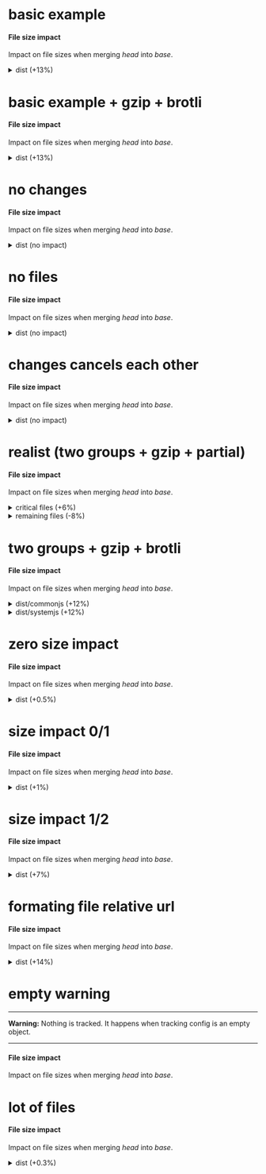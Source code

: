 # basic example

<h4 id="file-size-impact">File size impact</h4>

<p>Impact on file sizes when merging <em>head</em> into <em>base</em>.</p>
<details>
  <summary>dist (+13%)</summary>
  <table>
    <thead>
      <tr>
        <th nowrap>Files</th>
        <th nowrap>new size</th>
        <th></th>
      </tr>
    </thead>
    <tbody>
      <tr>
        <td nowrap>dist/foo.js</td>
        <td nowrap>115 B (+15 B / +15%)</td>
        <td>:arrow_upper_right:</td>
      </tr>
      <tr>
        <td nowrap>dist/bar.js</td>
        <td nowrap>110 B (+10 B / +10%)</td>
        <td>:arrow_upper_right:</td>
      </tr>
    </tbody>
    <tfoot>
      <tr>
        <td nowrap><strong>Total (2)</strong></td>
        <td nowrap>225 B (+25 B / +13%)</td>
        <td>:arrow_upper_right:</td>
      </tr>
    </tfoot>
  </table>
</details>

# basic example + gzip + brotli

<h4 id="file-size-impact">File size impact</h4>

<p>Impact on file sizes when merging <em>head</em> into <em>base</em>.</p>
<details>
  <summary>dist (+13%)</summary>
  <table>
    <thead>
      <tr>
        <th nowrap>Files</th>
        <th nowrap>new size</th>
        <th nowrap>new gzip size</th>
        <th nowrap>new brotli size</th>
        <th></th>
      </tr>
    </thead>
    <tbody>
      <tr>
        <td nowrap>dist/foo.js</td>
        <td nowrap>115 B (+15 B / +15%)</td>
        <td nowrap>24 B (+4 B / +20%)</td>
        <td nowrap>21 B (+3 B / +17%)</td>
        <td>:arrow_upper_right:</td>
      </tr>
      <tr>
        <td nowrap>dist/bar.js</td>
        <td nowrap>110 B (+10 B / +10%)</td>
        <td nowrap>22 B (+2 B / +10%)</td>
        <td nowrap>19 B (+1 B / +6%)</td>
        <td>:arrow_upper_right:</td>
      </tr>
    </tbody>
    <tfoot>
      <tr>
        <td nowrap><strong>Total (2)</strong></td>
        <td nowrap>225 B (+25 B / +13%)</td>
        <td nowrap>46 B (+6 B / +15%)</td>
        <td nowrap>40 B (+4 B / +11%)</td>
        <td>:arrow_upper_right:</td>
      </tr>
    </tfoot>
  </table>
</details>

# no changes

<h4 id="file-size-impact">File size impact</h4>

<p>Impact on file sizes when merging <em>head</em> into <em>base</em>.</p>
<details>
  <summary>dist (no impact)</summary>
  <table>
    <thead>
      <tr>
        <th nowrap>Files</th>
        <th nowrap>new size</th>
        <th></th>
      </tr>
    </thead>
    <tbody>
      <tr>
        <td nowrap><i>Unmodified (1)</i></td>
        <td nowrap>110 B (0 B / +0%)</td>
        <td>:ghost:</td>
      </tr>
    </tbody>
    <tfoot>
      <tr>
        <td nowrap><strong>Total (1)</strong></td>
        <td nowrap>110 B (0 B / +0%)</td>
        <td>:ghost:</td>
      </tr>
    </tfoot>
  </table>
</details>

# no files

<h4 id="file-size-impact">File size impact</h4>

<p>Impact on file sizes when merging <em>head</em> into <em>base</em>.</p>
<details>
  <summary>dist (no impact)</summary>
  <p>No file in dist group (see config below).</p>

```json
{
  "*/**": false
}
```

</details>

# changes cancels each other

<h4 id="file-size-impact">File size impact</h4>

<p>Impact on file sizes when merging <em>head</em> into <em>base</em>.</p>
<details>
  <summary>dist (no impact)</summary>
  <table>
    <thead>
      <tr>
        <th nowrap>Files</th>
        <th nowrap>new size</th>
        <th></th>
      </tr>
    </thead>
    <tbody>
      <tr>
        <td nowrap>dist/file-a.js</td>
        <td nowrap>15 B (+5 B / +50%)</td>
        <td>:arrow_upper_right:</td>
      </tr>
      <tr>
        <td nowrap>dist/file-b.js</td>
        <td nowrap>10 B (-5 B / -33%)</td>
        <td>:arrow_lower_right:</td>
      </tr>
    </tbody>
    <tfoot>
      <tr>
        <td nowrap><strong>Total (2)</strong></td>
        <td nowrap>25 B (0 B / +0%)</td>
        <td>:ghost:</td>
      </tr>
    </tfoot>
  </table>
</details>

# realist (two groups + gzip + partial)

<h4 id="file-size-impact">File size impact</h4>

<p>Impact on file sizes when merging <em>head</em> into <em>base</em>.</p>
<details>
  <summary>critical files (+6%)</summary>
  <table>
    <thead>
      <tr>
        <th nowrap>Files</th>
        <th nowrap>new size</th>
        <th nowrap>new gzip size</th>
        <th></th>
      </tr>
    </thead>
    <tbody>
      <tr>
        <td nowrap>dist/foo.js</td>
        <td nowrap>85.5 kB (+7 kB / +9%)</td>
        <td nowrap>36.6 kB (+4 kB / +12%)</td>
        <td>:arrow_upper_right:</td>
      </tr>
      <tr>
        <td nowrap><i>Unmodified (1)</i></td>
        <td nowrap>45.5 kB (0 B / +0%)</td>
        <td nowrap>23.5 kB (0 B / +0%)</td>
        <td>:ghost:</td>
      </tr>
    </tbody>
    <tfoot>
      <tr>
        <td nowrap><strong>Total (2)</strong></td>
        <td nowrap>131 kB (+7 kB / +6%)</td>
        <td nowrap>60.1 kB (+4 kB / +7%)</td>
        <td>:arrow_upper_right:</td>
      </tr>
    </tfoot>
  </table>
</details>

<details>
  <summary>remaining files (-8%)</summary>
  <table>
    <thead>
      <tr>
        <th nowrap>Files</th>
        <th nowrap>new size</th>
        <th nowrap>new gzip size</th>
        <th></th>
      </tr>
    </thead>
    <tbody>
      <tr>
        <td nowrap>dist/feature.js</td>
        <td nowrap>1.6 kB (-5.9 kB / -79%)</td>
        <td nowrap>472 B (-60 B / -11%)</td>
        <td>:arrow_lower_right:</td>
      </tr>
      <tr>
        <td nowrap><i>Unmodified (4)</i></td>
        <td nowrap>69.8 kB (0 B / +0%)</td>
        <td nowrap>38.1 kB (0 B / +0%)</td>
        <td>:ghost:</td>
      </tr>
    </tbody>
    <tfoot>
      <tr>
        <td nowrap><strong>Total (5)</strong></td>
        <td nowrap>71.4 kB (-5.9 kB / -8%)</td>
        <td nowrap>38.6 kB (-60 B / -0.2%)</td>
        <td>:arrow_lower_right:</td>
      </tr>
    </tfoot>
  </table>
</details>

# two groups + gzip + brotli

<h4 id="file-size-impact">File size impact</h4>

<p>Impact on file sizes when merging <em>head</em> into <em>base</em>.</p>
<details>
  <summary>dist/commonjs (+12%)</summary>
  <table>
    <thead>
      <tr>
        <th nowrap>Files</th>
        <th nowrap>new size</th>
        <th nowrap>new gzip size</th>
        <th nowrap>new brotli size</th>
        <th></th>
      </tr>
    </thead>
    <tbody>
      <tr>
        <td nowrap>dist/commonjs/hello.js</td>
        <td nowrap>187 kB (+20 kB / +12%)</td>
        <td nowrap>1.8 kB (+200 B / +13%)</td>
        <td nowrap>1.7 kB (+200 B / +13%)</td>
        <td>:arrow_upper_right:</td>
      </tr>
      <tr>
        <td nowrap>dist/commonjs/foo.js</td>
        <td nowrap>120 B</td>
        <td nowrap>12 B</td>
        <td nowrap>11 B</td>
        <td>:baby:</td>
      </tr>
      <tr>
        <td nowrap><del>dist/commonjs/bar.js</del></td>
        <td nowrap>deleted (-100 B)</td>
        <td nowrap>deleted (-10 B)</td>
        <td nowrap>deleted (-9 B)</td>
        <td></td>
      </tr>
    </tbody>
    <tfoot>
      <tr>
        <td nowrap><strong>Total (3)</strong></td>
        <td nowrap>187 kB (+20 kB / +12%)</td>
        <td nowrap>1.8 kB (+202 B / +13%)</td>
        <td nowrap>1.7 kB (+202 B / +13%)</td>
        <td>:arrow_upper_right:</td>
      </tr>
    </tfoot>
  </table>
</details>

<details>
  <summary>dist/systemjs (+12%)</summary>
  <table>
    <thead>
      <tr>
        <th nowrap>Files</th>
        <th nowrap>new size</th>
        <th nowrap>new gzip size</th>
        <th nowrap>new brotli size</th>
        <th></th>
      </tr>
    </thead>
    <tbody>
      <tr>
        <td nowrap>dist/systemjs/hello.js</td>
        <td nowrap>187 kB (+20 kB / +12%)</td>
        <td nowrap>1.8 kB (+200 B / +13%)</td>
        <td nowrap>1.7 kB (+200 B / +13%)</td>
        <td>:arrow_upper_right:</td>
      </tr>
      <tr>
        <td nowrap>dist/systemjs/foo.js</td>
        <td nowrap>120 B</td>
        <td nowrap>12 B</td>
        <td nowrap>11 B</td>
        <td>:baby:</td>
      </tr>
      <tr>
        <td nowrap><del>dist/systemjs/bar.js</del></td>
        <td nowrap>deleted (-100 B)</td>
        <td nowrap>deleted (-10 B)</td>
        <td nowrap>deleted (-9 B)</td>
        <td></td>
      </tr>
    </tbody>
    <tfoot>
      <tr>
        <td nowrap><strong>Total (3)</strong></td>
        <td nowrap>187 kB (+20 kB / +12%)</td>
        <td nowrap>1.8 kB (+202 B / +13%)</td>
        <td nowrap>1.7 kB (+202 B / +13%)</td>
        <td>:arrow_upper_right:</td>
      </tr>
    </tfoot>
  </table>
</details>

# zero size impact

<h4 id="file-size-impact">File size impact</h4>

<p>Impact on file sizes when merging <em>head</em> into <em>base</em>.</p>
<details>
  <summary>dist (+0.5%)</summary>
  <table>
    <thead>
      <tr>
        <th nowrap>Files</th>
        <th nowrap>new size</th>
        <th></th>
      </tr>
    </thead>
    <tbody>
      <tr>
        <td nowrap>dist/bar.js</td>
        <td nowrap>315 B (+15 B / +5%)</td>
        <td>:arrow_upper_right:</td>
      </tr>
      <tr>
        <td nowrap>dist/foo.js</td>
        <td nowrap>2.5 kB (0 B / +0%)</td>
        <td>:ghost:</td>
      </tr>
    </tbody>
    <tfoot>
      <tr>
        <td nowrap><strong>Total (2)</strong></td>
        <td nowrap>2.8 kB (+15 B / +0.5%)</td>
        <td>:arrow_upper_right:</td>
      </tr>
    </tfoot>
  </table>
</details>

# size impact 0/1

<h4 id="file-size-impact">File size impact</h4>

<p>Impact on file sizes when merging <em>head</em> into <em>base</em>.</p>
<details>
  <summary>dist (+1%)</summary>
  <table>
    <thead>
      <tr>
        <th nowrap>Files</th>
        <th nowrap>new size</th>
        <th></th>
      </tr>
    </thead>
    <tbody>
      <tr>
        <td nowrap>dist/bar.js</td>
        <td nowrap>101 B (+1 B / +1%)</td>
        <td>:arrow_upper_right:</td>
      </tr>
    </tbody>
    <tfoot>
      <tr>
        <td nowrap><strong>Total (1)</strong></td>
        <td nowrap>101 B (+1 B / +1%)</td>
        <td>:arrow_upper_right:</td>
      </tr>
    </tfoot>
  </table>
</details>

# size impact 1/2

<h4 id="file-size-impact">File size impact</h4>

<p>Impact on file sizes when merging <em>head</em> into <em>base</em>.</p>
<details>
  <summary>dist (+7%)</summary>
  <table>
    <thead>
      <tr>
        <th nowrap>Files</th>
        <th nowrap>new size</th>
        <th></th>
      </tr>
    </thead>
    <tbody>
      <tr>
        <td nowrap>dist/foo.js</td>
        <td nowrap>115 B (+14 B / +14%)</td>
        <td>:arrow_upper_right:</td>
      </tr>
      <tr>
        <td nowrap>dist/bar.js</td>
        <td nowrap>101 B (+1 B / +1%)</td>
        <td>:arrow_upper_right:</td>
      </tr>
    </tbody>
    <tfoot>
      <tr>
        <td nowrap><strong>Total (2)</strong></td>
        <td nowrap>216 B (+15 B / +7%)</td>
        <td>:arrow_upper_right:</td>
      </tr>
    </tfoot>
  </table>
</details>

# formating file relative url

<h4 id="file-size-impact">File size impact</h4>

<p>Impact on file sizes when merging <em>head</em> into <em>base</em>.</p>
<details>
  <summary>dist (+14%)</summary>
  <table>
    <thead>
      <tr>
        <th nowrap>Files</th>
        <th nowrap>new size</th>
        <th></th>
      </tr>
    </thead>
    <tbody>
      <tr>
        <td nowrap>foo.js</td>
        <td nowrap>115 B (+14 B / +14%)</td>
        <td>:arrow_upper_right:</td>
      </tr>
    </tbody>
    <tfoot>
      <tr>
        <td nowrap><strong>Total (1)</strong></td>
        <td nowrap>115 B (+14 B / +14%)</td>
        <td>:arrow_upper_right:</td>
      </tr>
    </tfoot>
  </table>
</details>

# empty warning

---

**Warning:** Nothing is tracked. It happens when tracking config is an empty object.

---

<h4 id="file-size-impact">File size impact</h4>

<p>Impact on file sizes when merging <em>head</em> into <em>base</em>.</p>

# lot of files

<h4 id="file-size-impact">File size impact</h4>

<p>Impact on file sizes when merging <em>head</em> into <em>base</em>.</p>
<details>
  <summary>dist (+0.3%)</summary>
  <table>
    <thead>
      <tr>
        <th nowrap>Files</th>
        <th nowrap>new size</th>
        <th nowrap>new gzip size</th>
        <th></th>
      </tr>
    </thead>
    <tbody>
      <tr>
        <td nowrap>1.js</td>
        <td nowrap>2 kB (+1.9 kB / +1900%)</td>
        <td nowrap>200 B (+180 B / +900%)</td>
        <td>:arrow_upper_right:</td>
      </tr>
      <tr>
        <td nowrap>2.js</td>
        <td nowrap>20 B (-180 B / -90%)</td>
        <td nowrap>10 B (-30 B / -75%)</td>
        <td>:arrow_lower_right:</td>
      </tr>
      <tr>
        <td nowrap>0.js</td>
        <td nowrap>0 B (0 B / +0%)</td>
        <td nowrap>0 B (0 B / +0%)</td>
        <td>:ghost:</td>
      </tr>
      <tr>
        <td nowrap><i>Unmodified (97)</i></td>
        <td nowrap>495 kB (0 B / +0%)</td>
        <td nowrap>98.9 kB (0 B / +0%)</td>
        <td>:ghost:</td>
      </tr>
    </tbody>
    <tfoot>
      <tr>
        <td nowrap><strong>Total (100)</strong></td>
        <td nowrap>497 kB (+1.7 kB / +0.3%)</td>
        <td nowrap>99.2 kB (+150 B / +0.2%)</td>
        <td>:arrow_upper_right:</td>
      </tr>
    </tfoot>
  </table>
</details>
